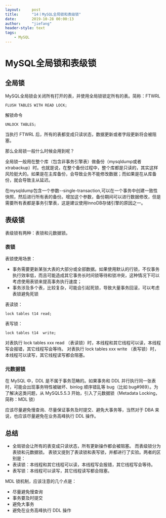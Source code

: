 ```yaml
---
layout:     post
title:      "14丨MySQL全局锁和表级锁"
date:       2019-10-28 00:00:13
author:     "jiefang"
header-style: text
tags:
    - MySQL
---
```

# MySQL全局锁和表级锁
## 全局锁
MySQL全局锁会关闭所有打开的表，并使用全局锁锁定所有的表。简称：FTWRL

```
FLUSH TABLES WITH READ LOCK;
```
解锁命令
```
UNLOCK TABLES;
```
当执行 FTWRL 后，所有的表都变成只读状态，数据更新或者字段更新将会被阻塞。

那么全局锁一般什么时候会用到呢？

全局锁一般用在整个库（包含非事务引擎表）做备份（mysqldump或者xtrabackup）时。也就是说，在整个备份过程中，整个库都是只读的，其实这样风险挺大的。如果是在主库备份，会导致业务不能修改数据；而如果是在从库备份，就会导致主从延迟。

在mysqldump包含一个参数--single-transaction,可以在一个事务中创建一致性快照，然后进行所有表的备份。增加这个参数，备份期间可以进行数据修改，但是需要所有表都是事务引擎表，这是建议使用InnoDB存储引擎的原因之一。
## 表级锁
表级锁有两种：表锁和元数据锁。
### 表锁
表锁使用场景：
- 事务需要更新某张大表的大部分或全部数据。如果使用默认的行锁，不仅事务执行效率低，而且可能造成其它事务长时间锁等待和锁冲突，这种情况下可以考虑使用表锁来提高事务执行速度；
- 事务涉及多个表，比较复杂，可能会引起死锁，导致大量事务回滚，可以考虑表锁避免死锁

表读锁：
```
lock tables t14 read;
```
表写锁：
```
lock tables t14  write;
```
对表执行 lock tables xxx read （表读锁）时，本线程和其它线程可以读，本线程写会报错，其它线程写会等待。
对表执行 lock tables xxx write （表写锁）时，本线程可以读写，其它线程读写都会阻塞。
### 元数据锁
在 MySQL 中，DDL 是不属于事务范畴的。如果事务和 DDL 并行执行同一张表时，可能会出现事务特性被破坏、binlog 顺序错乱等 bug（比如 bug#989）。为了解决这类问题，从 MySQL5.5.3 开始，引入了元数据锁（Metadata Locking，简称：MDL 锁）

应该尽量避免慢查询、尽量保证事务及时提交、避免大事务等，当然对于 DBA 来说，也应该尽量避免在业务高峰执行 DDL 操作。

## 总结
- 全局锁会让所有的表变成只读状态，所有更新操作都会被阻塞。
而表级锁分为表锁和元数据锁。
表锁又提到了表读锁和表写锁，并都进行了实验。两者的区别是：
- 表读锁：本线程和其它线程可以读，本线程写会报错，其它线程写会等待。
- 表写锁：本线程可以读写，其它线程读写都会阻塞。

MDL 锁机制，应该注意的几个点是：
- 尽量避免慢查询
- 事务要及时提交
- 避免大事务
- 避免在业务高峰执行 DDL 操作

